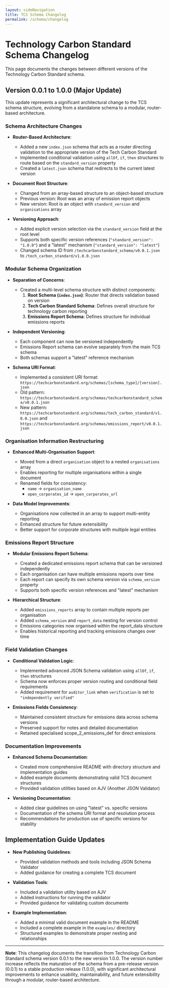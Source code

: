 ```yaml
---
layout: sideNavigation
title: TCS Schema Changelog
permalink: /schema/changelog
---
```


# Technology Carbon Standard Schema Changelog

This page documents the changes between different versions of the Technology Carbon Standard schema.

## Version 0.0.1 to 1.0.0 (Major Update)

This update represents a significant architectural change to the TCS schema structure, evolving from a standalone schema to a modular, router-based architecture.

### Schema Architecture Changes

- **Router-Based Architecture**:
  - Added a new `index.json` schema that acts as a router directing validation to the appropriate version of the Tech Carbon Standard
  - Implemented conditional validation using `allOf`, `if`, `then` structures to route based on the `standard_version` property
  - Created a `latest.json` schema that redirects to the current latest version

- **Document Root Structure**: 
  - Changed from an array-based structure to an object-based structure
  - Previous version: Root was an array of emission report objects
  - New version: Root is an object with `standard_version` and `organisations` array

- **Versioning Approach**: 
  - Added explicit version selection via the `standard_version` field at the root level
  - Supports both specific version references (`"standard_version": "1.0.0"`) and a "latest" mechanism (`"standard_version": "latest"`)
  - Changed schema ID from `/techcarbonstandard_schema/v0.0.1.json` to `/tech_carbon_standard/v1.0.0.json`

### Modular Schema Organization

- **Separation of Concerns**:
  - Created a multi-level schema structure with distinct components:
    1. **Root Schema (`index.json`)**: Router that directs validation based on version
    2. **Tech Carbon Standard Schema**: Defines overall structure for technology carbon reporting
    3. **Emissions Report Schema**: Defines structure for individual emissions reports
  
- **Independent Versioning**:
  - Each component can now be versioned independently
  - Emissions Report schema can evolve separately from the main TCS schema
  - Both schemas support a "latest" reference mechanism

- **Schema URI Format**: 
  - Implemented a consistent URI format: `https://techcarbonstandard.org/schemas/[schema_type]/[version].json`
  - Old pattern: `https://techcarbonstandard.org/schemas/techcarbonstandard_schema/v0.0.1.json`
  - New pattern: `https://techcarbonstandard.org/schemas/tech_carbon_standard/v1.0.0.json` and `https://techcarbonstandard.org/schemas/emissions_report/v0.0.1.json`

### Organisation Information Restructuring

- **Enhanced Multi-Organisation Support**:
  - Moved from a direct `organisation` object to a nested `organisations` array
  - Enables reporting for multiple organisations within a single document
  - Renamed fields for consistency:
    - `name` → `organisation_name`
    - `open_corporates_id` → `open_corporates_url`

- **Data Model Improvements**:
  - Organisations now collected in an array to support multi-entity reporting
  - Enhanced structure for future extensibility
  - Better support for corporate structures with multiple legal entities

### Emissions Report Structure

- **Modular Emissions Report Schema**:
  - Created a dedicated emissions report schema that can be versioned independently
  - Each organisation can have multiple emissions reports over time
  - Each report can specify its own schema version via `schema_version` property
  - Supports both specific version references and "latest" mechanism

- **Hierarchical Structure**:
  - Added `emissions_reports` array to contain multiple reports per organisation
  - Added `schema_version` and `report_data` nesting for version control
  - Emissions categories now organised within the report_data structure
  - Enables historical reporting and tracking emissions changes over time

### Field Validation Changes

- **Conditional Validation Logic**:
  - Implemented advanced JSON Schema validation using `allOf`, `if`, `then` structures
  - Schema now enforces proper version routing and conditional field requirements
  - Added requirement for `auditor_link` when `verification` is set to `"independently verified"`

- **Emissions Fields Consistency**:
  - Maintained consistent structure for emissions data across schema versions
  - Preserved support for notes and detailed documentation
  - Retained specialised scope_2_emissions_def for direct emissions

### Documentation Improvements

- **Enhanced Schema Documentation**:
  - Created more comprehensive README with directory structure and implementation guides
  - Added example documents demonstrating valid TCS document structures
  - Provided validation utilities based on AJV (Another JSON Validator)

- **Versioning Documentation**:
  - Added clear guidelines on using "latest" vs. specific versions
  - Documentation of the schema URI format and resolution process
  - Recommendations for production use of specific versions for stability

## Implementation Guide Updates

- **New Publishing Guidelines**:
  - Provided validation methods and tools including JSON Schema Validator
  - Added guidance for creating a complete TCS document

- **Validation Tools**:
  - Included a validation utility based on AJV
  - Added instructions for running the validator
  - Provided guidance for validating custom documents

- **Example Implementation**:
  - Added a minimal valid document example in the README
  - Included a complete example in the `examples/` directory
  - Structured examples to demonstrate proper nesting and relationships

---

**Note**: This changelog documents the transition from Technology Carbon Standard schema version 0.0.1 to the new version 1.0.0. The version number increase reflects the maturation of the schema from a pre-release version (0.0.1) to a stable production release (1.0.0), with significant architectural improvements to enhance usability, maintainability, and future extensibility through a modular, router-based architecture.